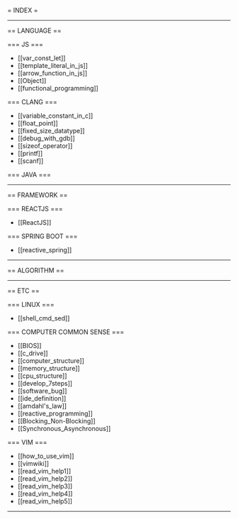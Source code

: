 = INDEX = 

----------------------------------------

== LANGUAGE ==

  === JS ===
  * [[var_const_let]]
  * [[template_literal_in_js]]
  * [[arrow_function_in_js]]
  * [[Object]]
  * [[functional_programming]]

  === CLANG ===
  * [[variable_constant_in_c]]
  * [[float_point]]
  * [[fixed_size_datatype]]
  * [[debug_with_gdb]]
  * [[sizeof_operator]]
  * [[printf]]
  * [[scanf]]
  
  === JAVA ===

----------------------------------------
  
== FRAMEWORK ==

  === REACTJS ===
  * [[ReactJS]]
  
  === SPRING BOOT ===
  * [[reactive_spring]]
  
----------------------------------------
  
== ALGORITHM ==

----------------------------------------

== ETC ==

  === LINUX ===
  * [[shell_cmd_sed]]

  === COMPUTER COMMON SENSE ===
  * [[BIOS]]
  * [[c_drive]]
  * [[computer_structure]]
  * [[memory_structure]]
  * [[cpu_structure]]
  * [[develop_7steps]]
  * [[software_bug]]
  * [[ide_definition]]
  * [[amdahl's_law]]
  * [[reactive_programming]]
  * [[Blocking_Non-Blocking]]
  * [[Synchronous_Asynchronous]]

  === VIM ===
  * [[how_to_use_vim]]
  * [[vimwiki]]
  * [[read_vim_help1]]
  * [[read_vim_help2]]
  * [[read_vim_help3]]
  * [[read_vim_help4]]
  * [[read_vim_help5]]
  
----------------------------------------
